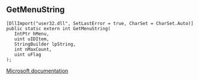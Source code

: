 ## GetMenuString

```
[DllImport("user32.dll", SetLastError = true, CharSet = CharSet.Auto)]
public static extern int GetMenuString(
   IntPtr hMenu,
   uint uIDItem,
   StringBuilder lpString,
   int nMaxCount,
   uint uFlag
);
```

[Microsoft documentation](TODO)
